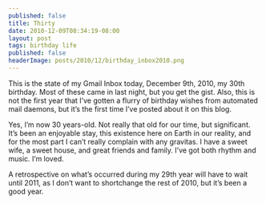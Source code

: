 ```yaml
---
published: false
title: Thirty
date: 2010-12-09T08:34:19-08:00
layout: post
tags: birthday life
published: false
headerImage: posts/2010/12/birthday_inbox2010.png
---
```

This is the state of my Gmail Inbox today, December 9th, 2010, my 30th birthday. Most of these came in last night, but you get the gist. Also, this is not the first year that I&#8217;ve gotten a flurry of birthday wishes from automated mail daemons, but it&#8217;s the first time I&#8217;ve posted about it on this blog.

<!--more-->

Yes, I&#8217;m now 30 years-old. Not really that old for our time, but significant. It&#8217;s been an enjoyable stay, this existence here on Earth in our reality, and for the most part I can&#8217;t really complain with any gravitas. I have a sweet wife, a sweet house, and great friends and family. I&#8217;ve got both rhythm and music. I&#8217;m loved.

A retrospective on what&#8217;s occurred during my 29th year will have to wait until 2011, as I don&#8217;t want to shortchange the rest of 2010, but it&#8217;s been a good year.
